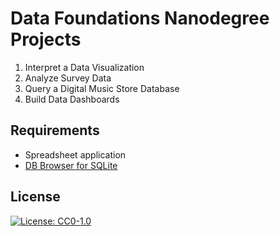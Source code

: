# Data Foundations Nanodegree Projects
1. Interpret a Data Visualization
2. Analyze Survey Data	
3. Query a Digital Music Store Database
4. Build Data Dashboards
## Requirements
- Spreadsheet application
- [DB Browser for SQLite](http://sqlitebrowser.org/)
## License
[![License: CC0-1.0](https://img.shields.io/badge/License-CC0%201.0-lightgrey.svg)](http://creativecommons.org/publicdomain/zero/1.0/)
